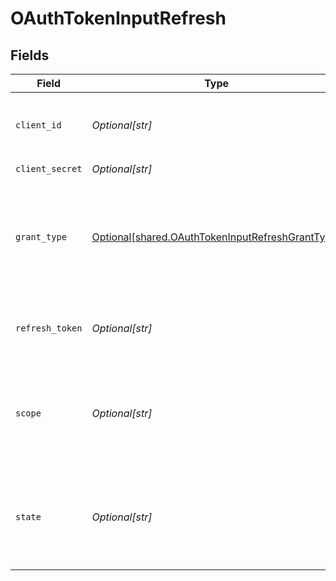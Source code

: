 # OAuthTokenInputRefresh


## Fields

| Field                                                                                                                                        | Type                                                                                                                                         | Required                                                                                                                                     | Description                                                                                                                                  |
| -------------------------------------------------------------------------------------------------------------------------------------------- | -------------------------------------------------------------------------------------------------------------------------------------------- | -------------------------------------------------------------------------------------------------------------------------------------------- | -------------------------------------------------------------------------------------------------------------------------------------------- |
| `client_id`                                                                                                                                  | *Optional[str]*                                                                                                                              | :heavy_check_mark:                                                                                                                           | Merchant publishable key which can be found in the merchant dashboard                                                                        |
| `client_secret`                                                                                                                              | *Optional[str]*                                                                                                                              | :heavy_check_mark:                                                                                                                           | Your Bolt API Key.                                                                                                                           |
| `grant_type`                                                                                                                                 | [Optional[shared.OAuthTokenInputRefreshGrantType]](undefined/models/shared/oauthtokeninputrefreshgranttype.md)                               | :heavy_check_mark:                                                                                                                           | The type of OAuth 2.0 grant being utilized. <br/><br/>The value will always be `refresh_token` when exchanging a refresh token for an access token.<br/> |
| `refresh_token`                                                                                                                              | *Optional[str]*                                                                                                                              | :heavy_check_mark:                                                                                                                           | The value of the refresh token issued to you in the originating OAuth token request.                                                         |
| `scope`                                                                                                                                      | *Optional[str]*                                                                                                                              | :heavy_check_mark:                                                                                                                           | The scope issued to the merchant when receiving an authorization code. Options include `bolt.account.manage`, `bolt.account.view`, `openid`. |
| `state`                                                                                                                                      | *Optional[str]*                                                                                                                              | :heavy_minus_sign:                                                                                                                           | A randomly generated string issued to the merchant when receiving an authorization code used to prevent CSRF attacks                         |